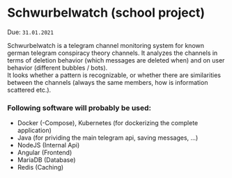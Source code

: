 # Schwurbelwatch (school project)
Due: `31.01.2021`  
  
Schwurbelwatch is a telegram channel monitoring system for known german telegram conspiracy theory channels.
It analyzes the channels in terms of deletion behavior (which messages are deleted when) and on user behavior (different bubbles / bots).  
It looks whether a pattern is recognizable, or whether there are similarities between the channels (always the same members, how is information scattered etc.).

### Following software will probably be used:
* Docker (-Compose), Kubernetes (for dockerizing the complete application)
* Java (for prividing the main telegram api, saving messages, ...)
* NodeJS (Internal Api)
* Angular (Frontend)
* MariaDB (Database)
* Redis (Caching)
